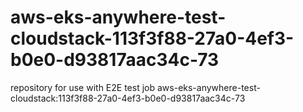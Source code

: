 # aws-eks-anywhere-test-cloudstack-113f3f88-27a0-4ef3-b0e0-d93817aac34c-73
repository for use with E2E test job aws-eks-anywhere-test-cloudstack:113f3f88-27a0-4ef3-b0e0-d93817aac34c-73
